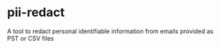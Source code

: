 # pii-redact
A tool to redact personal identifiable information from emails provided as PST or CSV files
